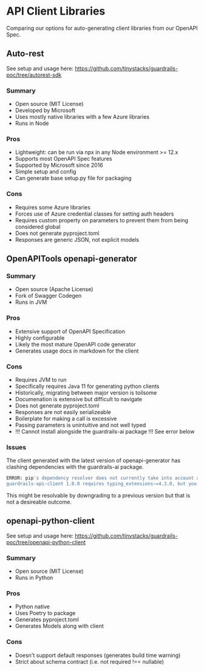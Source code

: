 # API Client Libraries
Comparing our options for auto-generating client libraries from our OpenAPI Spec.

## Auto-rest
See setup and usage here: https://github.com/tinystacks/guardrails-poc/tree/autorest-sdk
### Summary
  - Open source (MIT License)
  - Developed by Microsoft
  - Uses mostly native libraries with a few Azure libraries
  - Runs in Node

### Pros
  - Lightweight: can be run via npx in any Node environment >= 12.x
  - Supports most OpenAPI Spec features
  - Supported by Microsoft since 2016
  - Simple setup and config
  - Can generate base setup.py file for packaging
### Cons
  - Requires some Azure libraries
  - Forces use of Azure credential classes for setting auth headers
  - Requires custom property on parameters to prevent them from being considered global
  - Does not generate pyproject.toml
  - Responses are generic JSON, not explicit models

## OpenAPITools openapi-generator
### Summary
  - Open source (Apache License)
  - Fork of Swagger Codegen
  - Runs in JVM

### Pros
  - Extensive support of OpenAPI Specification
  - Highly configurable
  - Likely the most mature OpenAPI code generator
  - Generates usage docs in markdown for the client

### Cons
  - Requires JVM to run
  - Specifically requires Java 11 for generating python clients
  - Historically, migrating between major version is toilsome
  - Documenation is extensive but difficult to navigate
  - Does not generate pyproject.toml
  - Responses are not easily serializeable
  - Boilerplate for making a call is excessive
  - Passing parameters is unintuitive and not well typed
  - !!! Cannot install alongside the guardrails-ai package !!! See error below

### Issues
The client generated with the latest version of openapi-generator has clashing dependencies with the guardrails-ai package.

```bash
ERROR: pip's dependency resolver does not currently take into account all the packages that are installed. This behaviour is the source of the following dependency conflicts.
guardrails-api-client 1.0.0 requires typing_extensions~=4.3.0, but you have typing-extensions 4.7.1 which is incompatible.
```

This might be resolvable by downgrading to a previous version but that is not a desireable outcome.


## openapi-python-client
See setup and usage here: https://github.com/tinystacks/guardrails-poc/tree/openapi-python-client
### Summary
  - Open source (MIT License)
  - Runs in Python

### Pros
  - Python native
  - Uses Poetry to package
  - Generates pyproject.toml
  - Generates Models along with client

### Cons
  - Doesn't support default responses (generates build time warning)
  - Strict about schema contract (i.e. not required !== nullable)